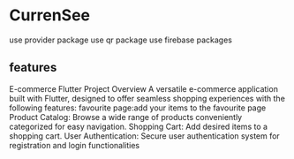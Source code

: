 # CurrenSee
use provider package
use qr package
use firebase packages

## features
E-commerce Flutter Project Overview
A versatile e-commerce application built with Flutter, designed to offer seamless shopping experiences with the following features:
favourite page:add your items to the favourite page
Product Catalog: Browse a wide range of products conveniently categorized for easy navigation.
Shopping Cart: Add desired items to a shopping cart.
User Authentication: Secure user authentication system for registration and login functionalities
